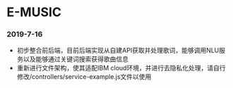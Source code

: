 # E-MUSIC

### 2019-7-16

+ 初步整合前后端，目前后端实现从自建API获取并处理歌词，能够调用NLU服务以及能够通过关键词搜索获得歌曲信息
+ 重新进行文件架构，使其适配IBM cloud环境，并进行去隐私化处理，请自行修改/controllers/service-example.js文件以使用